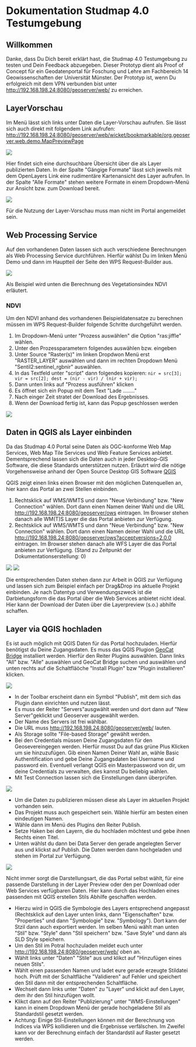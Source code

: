 # Dokumentation Studmap 4.0 Testumgebung

## Willkommen

Danke, dass Du Dich bereit erklärt hast, die Studmap 4.0 Testumgebung zu testen und Dein Feedback abzuegeben.
Dieser Prototyp dient als Proof of Concept für ein Geodatenportal für Foschung und Lehre am Fachbereich 14 Geowissenschaften der Universität Münster.
Der Prototyp ist, wenn Du erfolgreich mit dem VPN verbunden bist unter http://192.168.198.24:8080/geoserver/web/ zu erreichen.

## LayerVorschau

Im Menü lässt sich links unter Daten die Layer-Vorschau aufrufen. Sie lässt sich auch direkt mit folgendem Link aufrufen: http://192.168.198.24:8080/geoserver/web/wicket/bookmarkable/org.geoserver.web.demo.MapPreviewPage

![](https://github.com/Studmap-4-0/Dokumentation/blob/main/1.png)

Hier findet sich eine durchsuchbare Übersicht über die als Layer publizierten Daten. 
In der Spalte "Gängige Formate" lässt sich jeweils mit dem OpenLayers Link eine rudimentäre Kartenansicht des Layer aufrufen. In der Spalte "Alle Formate" stehen weitere Formate in einem Dropdown-Menü zur Ansicht bzw. zum Download bereit.

![](https://github.com/Studmap-4-0/Dokumentation/blob/main/2.png)

Für die Nutzung der Layer-Vorschau muss man nicht im Portal angemeldet sein.

## Web Processing Service

Auf den vorhandenen Daten lassen sich auch verschiedene Berechnungen als Web Processing Service durchführen.
Hierfür wählst Du im linken Menü Demo und dann im Hauptteil der Seite den WPS Request-Builder aus.

![](https://github.com/Studmap-4-0/Dokumentation/blob/main/3.png)


Als Beispiel wird unten die Berechnung des Vegetationsindex NDVI erläutert.
### NDVI

Um den NDVI anhand des vorhandenen Beispieldatensatze zu berechnen müssen im WPS Request-Builder folgende Schritte durchgeführt werden.

1. Im Dropdown-Menü unter "Prozess auswählen" die Option "ras:jiffle" wählen.
2. Unter den Prozessparametern folgendes auswählen bzw. eingeben
3. Unter Source "Raster(s)" im linken Dropdwon Menü erst "RASTER_LAYER" auswählen und dann im rechten Dropdown Menü "Sentil2:sentinel_rgbnir" auswählen.
4. In das Textfeld unter "script" dann folgendes kopieren: `nir = src[3]; vir = src[2]; dest = (nir - vir) / (nir + vir);`
5. Dann unten links auf "Prozess ausführen" klicken
6. Es öffnet sich ein Popup mit dem Text "Lade ........"
7. Nach einger Zeit stratet der Download des Ergebnisses.
8. Wenn der Download fertig ist, kann das Popup geschlossen werden

![](https://github.com/Studmap-4-0/Dokumentation/blob/main/4.png)


## Daten in QGIS als Layer einbinden

Da das Studmap 4.0 Portal seine Daten als OGC-konforme Web Map Services, Web Map Tile Services und Web Feature Services anbietet. Dementsprechend lassen sich die Daten auch in jeder Desktop-GIS Software, die diese Standards unterstützen nutzen. Erläutrt wird die nötige Vorgehensweise anhand der Open Source Desktop GIS Software [QGIS](https://qgis.org/de/site/forusers/download.html)

QGIS zeigt einen links einen Browser mit den möglichen Datenquellen an, hier kann das Portal an zwei Stellen einbinden.

1. Rechtsklick auf WMS/WMTS und dann "Neue Verbindung" bzw. "New Connection" wählen. Dort dann einen Namen deiner Wahl und die URL http://192.168.198.24:8080/geoserver/ows eintragen. Im Browser stehen danach alle WM(T)S Layer die das Portal anbieten zur Verfügung.
2. Rechtsklick auf WMS/WMTS und dann "Neue Verbindung" bzw. "New Connection" wählen. Dort dann einen Namen deiner Wahl und die URL http://192.168.198.24:8080/geoserver/ows?acceptversions=2.0.0 eintragen. Im Browser stehen danach alle WFS Layer die das Portal anbieten zur Verfügung. (Stand zu Zeitpunkt der Dokumentationserstellung: 0)

![](https://github.com/Studmap-4-0/Dokumentation/blob/main/5.png) ![](https://github.com/Studmap-4-0/Dokumentation/blob/main/6.png)

Die entsprechenden Daten stehen dann zur Arbeit in QGIS zur Verfügung und lassen sich zum Beispiel einfach per Drag&Drop ins aktuelle Projekt einbinden.
Je nach Datentyp und Verwendungszweck ist die Darbietungsform die das Portal über die Web Services anbietet nicht ideal. Hier kann der Download der Daten über die Layerpreview (s.o.) abhilfe schaffen.

## Layer via QGIS hochladen

Es ist auch möglich mit QGIS Daten für das Portal hochzuladen. Hierfür benötigst du Deine Zugangsdaten.
Es muss das QGIS Plugion [GeoCat Bridge](https://geocat.github.io/qgis-bridge-plugin/latest/index.html) installiert werden.
Hierfür den Reiter Plugins auswählen. Dann links "All" bzw. "Alle" auswählen und GeoCat Bridge suchen und auswählen und unten rechts auf die Schaltfläöche "Install Plugin" bzw "Plugin installieren" klicken.

![](https://github.com/Studmap-4-0/Dokumentation/blob/main/7.png)

- In der Toolbar erscheint dann ein Symbol "Publish", mit dem sich das Plugin dann einrichten und nutzen lässt.
- Es muss der Reiter "Servers"ausgwählt werden und dort dann auf "New Server"geklickt und Geoserver ausgewählt werden.
- Der Name des Servers ist frei wählbar.
- Die URL muss http://192.168.198.24:8080/geoserver/web/ lauten.
- Als Storage sollte "File-based Storage" gewählt werden.
- Bei den Credentials müssen Deine Zugangsdaten für den Geosevereingegen werden. Hierfür musst Du auf das grüne Plus Klicken um sie hinzuzufügen. Gib einen Namen Deiner Wahl an, wähle Basic Authentification und gebe Deine Zugangsdaten bei Username und password ein. Eventuell verlangt QGIS ein Masterpassword von dir, um deine Credentials zu verwalten, dies kannst Du beliebig wählen.
- Mit Test Connection lassen sich die Einstellungen dann überprüfen.

![](https://github.com/Studmap-4-0/Dokumentation/blob/main/8.png)

- Um die Daten zu publizieren müssen diese als Layer im aktuellen Projekt vorhanden sein.
- Das Projekt muss auch gespeichert sein. Wähle hierfür am besten einen eindeutigen Namen.
- Wähle dann im Menü des Plugins den Reiter Publish.
- Setze Haken bei den Layern, die du hochladen möchtest und gebe ihnen Rechts einen Titel.
- Unten wählst du dann bei Data Server den gerade angelegten Server aus und klickst auf Publish. Die Daten werden dann hochgeladen und stehen im Portal zur Verfügung.

![](https://github.com/Studmap-4-0/Dokumentation/blob/main/9.png)

Nicht immer sorgt die Darstellungsart, die das Portal selbst wählt, für eine passende Darstellung in der Layer Preview oder den per Download oder Web Services verfügbaren Daten.
Hier kann durch das Hochladen eines passenden mit QGIS erstellen Stils Abhilfe geschaffen werden. 
- Hierzu wird in QGIS die Symbologie des Layers entsprechend angepasst (Rechtsklick auf den Layer unten links, dann "Eigenschaften" bzw. "Properties" und dann "Symbologie" bzw. "Symbology"). Dort kann der Stzil dann auch exportiert werden. Im selben Menü wählt man unten "Stil" bzw. "Style" dann "Stil speichern" bzw. "Save Style" und dann als SLD Style speichern.
- Um den Stil im Potral hochzuladen meldet euch unter http://192.168.198.24:8080/geoserver/web/ oben an.
- Wählt links unter "Daten" "Stile" aus und klikct auf "Hinzufügen eines neuen Stils".
- Wählt einen passenden Namen und ladet eure gerade erzeugte Stildatei hoch.
  Prüft mit der Schaltfläche "Validieren" auf Fehler und speichert den Stil dann mit der entsprechenden Schaltfläche.
- Wechselt dann links unter "Daten" zu "Layer" und klickt auf den Layer, dem ihr den Stil hinzufügen wollt.
- Klikct dann auf den Reiter "Publizierung" unter "WMS-Einstellungen" kann in einem Dropdown Menü der gerade hochgeladene Stil als Standardstil gesetzt werden.
- Achtung: Einige Stil-Einstellungen können mit der Berechnung von Indices via WPS kollidieren und die Ergebnisse verfälschen. Im Zweifel kann vor der Berechnung einfach der Standardstil auf Raster gesetzt werden.
